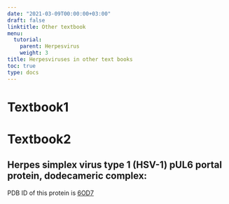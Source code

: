 ```yaml
---
date: "2021-03-09T00:00:00+03:00"
draft: false
linktitle: Other textbook
menu:
  tutorial:
    parent: Herpesvirus
    weight: 3
title: Herpesviruses in other text books
toc: true
type: docs
---
```


# Textbook1

# Textbook2

## Herpes simplex virus type 1 (HSV-1) pUL6 portal protein, dodecameric complex:

PDB ID of this protein is [6OD7](https://www.rcsb.org/3d-view/6OD7)

<script src="https://3Dmol.org/build/3Dmol-lite.js" async></script>     
<div style="height: 400px; width: 400px; position: relative;" class='viewer_3Dmoljs' data-pdb='5B1Q' data-backgroundcolor='0xffffff' data-style='stick'></div>       
